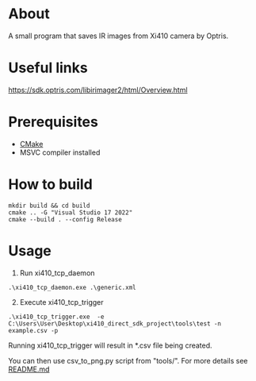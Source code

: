 # About

A small program that saves IR images from Xi410 camera by Optris.

# Useful links

https://sdk.optris.com/libirimager2/html/Overview.html

# Prerequisites

- [CMake](https://cmake.org/)
- MSVC compiler installed



# How to build

```
mkdir build && cd build
cmake .. -G "Visual Studio 17 2022"
cmake --build . --config Release
```


# Usage

1) Run xi410_tcp_daemon

```
.\xi410_tcp_daemon.exe .\generic.xml
```

2) Execute xi410_tcp_trigger
```
.\xi410_tcp_trigger.exe  -e C:\Users\User\Desktop\xi410_direct_sdk_project\tools\test -n example.csv -p
```

Running xi410_tcp_trigger will result in *.csv file being created.

You can then use csv_to_png.py script from "tools/". For more details see [README.md](tools/README.md)

